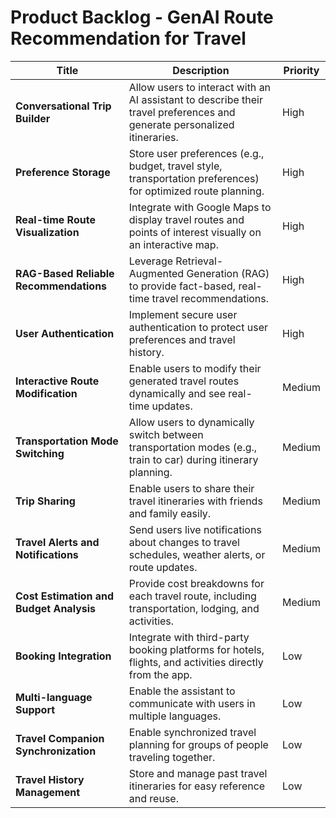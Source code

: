 # Product Backlog - GenAI Route Recommendation for Travel

| **Title** | **Description**| **Priority**  |
|-----------|----------------|---------------|
| **Conversational Trip Builder**            | Allow users to interact with an AI assistant to describe their travel preferences and generate personalized itineraries. | High         |
| **Preference Storage**                     | Store user preferences (e.g., budget, travel style, transportation preferences) for optimized route planning.            | High         |
| **Real-time Route Visualization**          | Integrate with Google Maps to display travel routes and points of interest visually on an interactive map.               | High         |
| **RAG-Based Reliable Recommendations**     | Leverage Retrieval-Augmented Generation (RAG) to provide fact-based, real-time travel recommendations.                   | High         |
| **User Authentication**                    | Implement secure user authentication to protect user preferences and travel history.                                     | High         |
| **Interactive Route Modification**         | Enable users to modify their generated travel routes dynamically and see real-time updates.                              | Medium       |
| **Transportation Mode Switching**          | Allow users to dynamically switch between transportation modes (e.g., train to car) during itinerary planning.           | Medium       |
| **Trip Sharing**                           | Enable users to share their travel itineraries with friends and family easily.                                           | Medium       |
| **Travel Alerts and Notifications**        | Send users live notifications about changes to travel schedules, weather alerts, or route updates.                       | Medium       |
| **Cost Estimation and Budget Analysis**    | Provide cost breakdowns for each travel route, including transportation, lodging, and activities.                        | Medium       |
| **Booking Integration**                    | Integrate with third-party booking platforms for hotels, flights, and activities directly from the app.                  | Low          |
| **Multi-language Support**                 | Enable the assistant to communicate with users in multiple languages.                                                    | Low          |
| **Travel Companion Synchronization**       | Enable synchronized travel planning for groups of people traveling together.                                             | Low          |
| **Travel History Management**              | Store and manage past travel itineraries for easy reference and reuse.                                                   | Low          |
